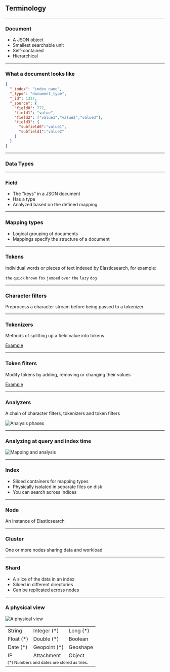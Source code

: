 ## Terminology

---

### Document

* A JSON object
* Smallest searchable unit
* Self-contained
* Hierarchical

---

### What a document looks like

```json
{
  "_index": "index_name",
  "_type": "document_type",
  "_id": 1337,
  "_source": {
    "field0": 777,
    "field1": "value",
    "field2": ["value1","value2","value3"],
    "field3": {
      "subfield0":"value1",
      "subfield1":"value2"
    }
  }
}
```

---

### Data Types

<table class="examples col-3">
  <tr>
    <td>String</td>
    <td>Integer (&#42;)</td>
    <td>Long (&#42;)</td>
  </tr>
  <tr>
    <td>Float (&#42;)</td>
    <td>Double (&#42;)</td>
    <td>Boolean</td>
  </tr>
  <tr>

  <tr>
    <td>Date (&#42;)</td>
    <td>Geopoint (&#42;)</td>
    <td>Geoshape</td>
  </tr>
  <tr>
    <td>IP</td>
    <td>Attachment</td>
    <td>Object</td>
  </tr>
  <tr>
    <td colspan="3" style="font-size: 0.8em;">
      (&#42;) Numbers and dates are stored as tries.
    </td>
  </tr>
</tr>

---

### Field

* The "keys" in a JSON document
* Has a type
* Analyzed based on the defined mapping

---

### Mapping types

* Logical grouping of documents
* Mappings specify the structure of a document

---

### Tokens

Individual words or pieces of text indexed by Elasticsearch, for example:

`the` `quick` `brown` `fox` `jumped` `over` `the` `lazy` `dog`

---

### Character filters

Preprocess a character stream before being passed to a tokenizer

---

### Tokenizers

Methods of splitting up a field value into tokens

[Example](inquisitor://#/tokenizers)

---

### Token filters

Modify tokens by adding, removing or changing their values

[Example](inquisitor://#/analyzers)

---

### Analyzers

A chain of character filters, tokenizers and token filters

![Analysis phases](images/analysis-chain.svg)

---

### Analyzing at query and index time

![Mapping and analysis](images/mapping-analysis.svg)

---

### Index

* Siloed containers for mapping types
* Physically isolated in separate files on disk
* You can search across indices

---

### Node

An instance of Elasticsearch

---

### Cluster

One or more nodes sharing data and workload

---

### Shard

* A slice of the data in an index
* Siloed in different directories
* Can be replicated across nodes

---

### A physical view

![A physical view](images/sharding-replica.svg)
